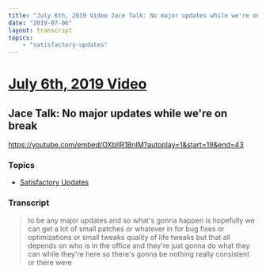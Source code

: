 ```yaml
---
title: "July 6th, 2019 Video Jace Talk: No major updates while we're on break"
date: "2019-07-06"
layout: transcript
topics:
    - "satisfactory-updates"
---
```

# [July 6th, 2019 Video](../2019-07-06.md)
## Jace Talk: No major updates while we're on break
https://youtube.com/embed/OXblIR1BnIM?autoplay=1&start=19&end=43

### Topics
* [Satisfactory Updates](../topics/satisfactory-updates.md)

### Transcript

> to be any major updates and so what's gonna happen is hopefully we can get a lot of small patches or whatever in for bug fixes or optimizations or small tweaks quality of life tweaks but that all depends on who is in the office and they're just gonna do what they can while they're here so there's gonna be nothing really consistent or there were
